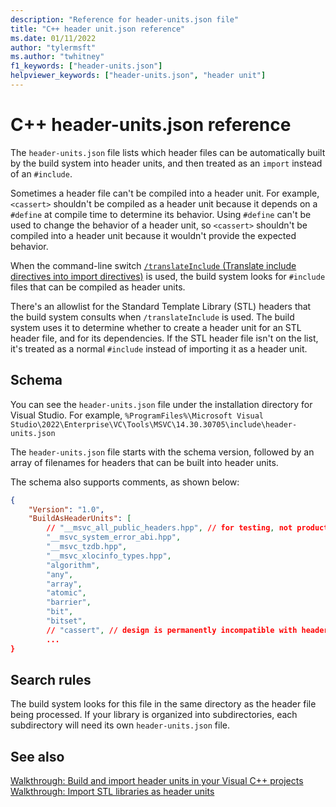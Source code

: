 ```yaml
---
description: "Reference for header-units.json file"
title: "C++ header unit.json reference"
ms.date: 01/11/2022
author: "tylermsft"
ms.author: "twhitney"
f1_keywords: ["header-units.json"]
helpviewer_keywords: ["header-units.json", "header unit"]
---
```


# C++ header-units.json reference

The `header-units.json` file lists which header files can be automatically built by the build system into header units, and then treated as an `import` instead of an `#include`.

Sometimes a header file can't be compiled into a header unit. For example, `<cassert>` shouldn't be compiled as a header unit because it depends on a `#define` at compile time to determine its behavior. Using `#define` can't be used to change the behavior of a header unit, so `<cassert>` shouldn't be compiled into a header unit because it wouldn't provide the expected behavior.

When the command-line switch [`/translateInclude` (Translate include directives into import directives)](./reference/translateinclude.md) is used, the build system looks for `#include` files that can be compiled as header units.

There's an allowlist for the Standard Template Library (STL) headers that the build system consults when `/translateInclude` is used. The build system uses it to determine whether to create a header unit for an STL header file, and for its dependencies. If the STL header file isn't on the list, it's treated as a normal `#include` instead of importing it as a header unit.

## Schema

You can see the `header-units.json` file under the installation directory for Visual Studio. For example, `%ProgramFiles%\Microsoft Visual Studio\2022\Enterprise\VC\Tools\MSVC\14.30.30705\include\header-units.json`

The `header-units.json` file starts with the schema version, followed by an array of filenames for headers that can be built into header units.

The schema also supports comments, as shown below:

```json
{
    "Version": "1.0",
    "BuildAsHeaderUnits": [
        // "__msvc_all_public_headers.hpp", // for testing, not production
        "__msvc_system_error_abi.hpp",
        "__msvc_tzdb.hpp",
        "__msvc_xlocinfo_types.hpp",
        "algorithm",
        "any",
        "array",
        "atomic",
        "barrier",
        "bit",
        "bitset",
        // "cassert", // design is permanently incompatible with header units
        ...
}
```

## Search rules

The build system looks for this file in the same directory as the header file being processed. If your library is organized into subdirectories, each subdirectory will need its own `header-units.json` file.

## See also

[Walkthrough: Build and import header units in your Visual C++ projects](..\walkthrough-header-units.md)\
[Walkthrough: Import STL libraries as header units](..\walkthrough-import-stl-header-units.md#approach1)